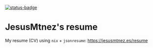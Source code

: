 [![status-badge](https://ci.codeberg.org/api/badges/12998/status.svg)](https://ci.codeberg.org/repos/12998)

# JesusMtnez's resume

My resume (CV) using `nix` + `jsonresume`: https://jesusmtnez.es/resume

